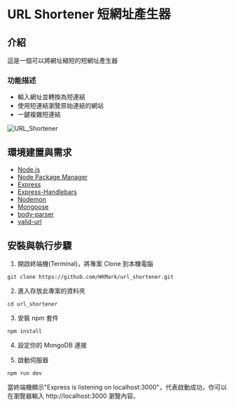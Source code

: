 # URL Shortener 短網址產生器

## 介紹

這是一個可以將網址縮短的短網址產生器

### 功能描述

- 輸入網址並轉換為短連結
- 使用短連結瀏覽原始連結的網站
- 一鍵複雜短連結

![URL_Shortener](https://user-images.githubusercontent.com/32502651/218317075-520eb0a0-65f3-42be-8ee0-be3ab4d42d73.jpg)

## 環境建置與需求

- [Node.js](https://nodejs.org/en/)
- [Node Package Manager](https://www.npmjs.com/)
- [Express](https://www.npmjs.com/package/express)
- [Express-Handlebars](https://www.npmjs.com/package/express-handlebars)
- [Nodemon](https://www.npmjs.com/package/nodemon)
- [Mongoose](https://mongoosejs.com/)
- [body-parser](https://www.npmjs.com/package/body-parser)
- [valid-url](https://www.npmjs.com/package/valid-url)

## 安裝與執行步驟

1. 開啟終端機(Terminal)，將專案 Clone 到本機電腦

```
git clone https://github.com/HKMark/url_shortener.git
```

2. 進入存放此專案的資料夾

```
cd url_shortener
```

3. 安裝 npm 套件

```
npm install
```

4. 設定你的 MongoDB 連接

5. 啟動伺服器
```
npm run dev
```

當終端機顯示"Express is listening on localhost:3000"，代表啟動成功，你可以在瀏覽器輸入 http://localhost:3000 瀏覽內容。

